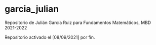 # garcia_julian
 Repositorio de Julián García Ruiz para Fundamentos Matemáticos, MBD 2021-2022

Repositorio activado el [08/09/2021] por fin.
